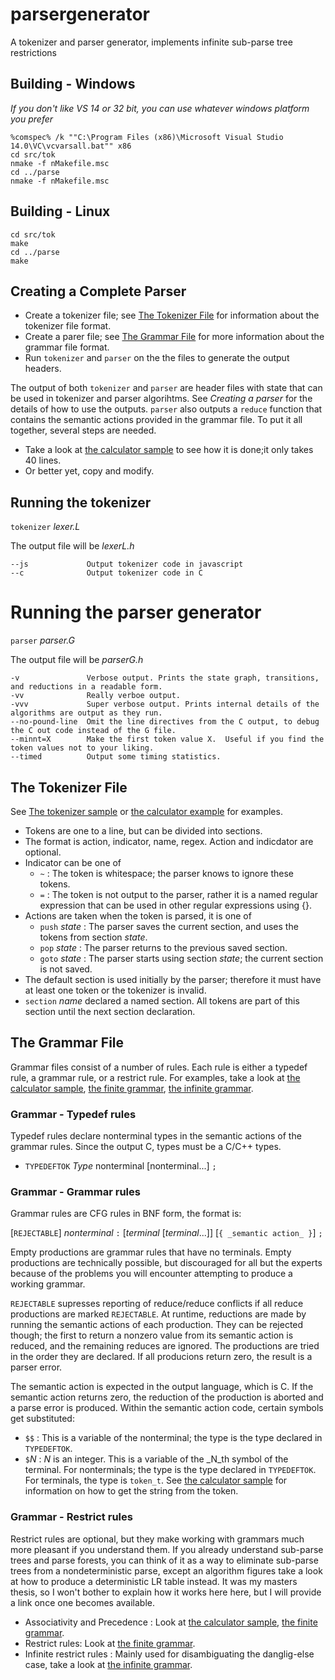 # parsergenerator
A tokenizer and parser generator, implements infinite sub-parse tree restrictions

## Building - Windows
_If you don't like VS 14 or 32 bit, you can use whatever windows platform you prefer_
```
%comspec% /k ""C:\Program Files (x86)\Microsoft Visual Studio 14.0\VC\vcvarsall.bat"" x86
cd src/tok
nmake -f nMakefile.msc
cd ../parse
nmake -f nMakefile.msc
```

## Building - Linux
```
cd src/tok
make
cd ../parse
make
```

## Creating a Complete Parser
* Create a tokenizer file;  see [The Tokenizer File](#the-tokenizer-file) for information about the tokenizer file format.
* Create a parer file; see [The Grammar File](#the-grammar-file) for more information about the grammar file format.
* Run `tokenizer` and `parser` on the the files to generate the output headers.

The output of both `tokenizer` and `parser` are header files with state that can be used in tokenizer and parser algorihtms.
See _Creating a parser_ for the details of how to use the outputs. `parser` also outputs a `reduce` function that contains
the semantic actions provided in the grammar file.  To put it all together, several steps are needed.

* Take a look at [the calculator sample](src/calc/calculator.cpp) to see how it is done;it only takes 40 lines.
* Or better yet, copy and modify.

## Running the tokenizer

`tokenizer` _lexer.L_

The output file will be _lexerL.h_

```
--js             Output tokenizer code in javascript
--c              Output tokenizer code in C
```

# Running the parser generator

`parser` _parser.G_

The output file will be _parserG.h_

```
-v               Verbose output. Prints the state graph, transitions, and reductions in a readable form.
-vv              Really verboe output.
-vvv             Super verbose output. Prints internal details of the algorithms are output as they run.
--no-pound-line  Omit the line directives from the C output, to debug the C out code instead of the G file.
--minnt=X        Make the first token value X.  Useful if you find the token values not to your liking.
--timed          Output some timing statistics.
```

## The Tokenizer File

See [The tokenizer sample](samples/L/toktest.L) or [the calculator example](src/calc/calculator.L) for examples.

* Tokens are one to a line, but can be divided into sections.
* The format is action, indicator, name, regex.  Action and indicdator are optional.
* Indicator can be one of
  * `~` : The token is whitespace; the parser knows to ignore these tokens.
  * `=` : The token is not output to the parser, rather it is a named regular expression that can be used in other regular expressions using {}.
* Actions are taken when the token is parsed, it is one of
  * `push` _state_ : The parser saves the current section, and uses the tokens from section _state_.
  * `pop`  _state_ : The parser returns to the previous saved section.
  * `goto` _state_ : The parser starts using section _state_; the current section is not saved.
* The default section is used initially by the parser; therefore it must have at least one token or the tokenizer is invalid.
* `section` _name_ declared a named section.  All tokens are part of this section until the next section declaration.

## The Grammar File
Grammar files consist of a number of rules.  Each rule is either a typedef rule, a grammar rule, or a restrict rule.  For examples, take a
look at [the calculator sample](samples/calc/calculator.G), [the finite grammar](samples/G/finite.G), [the infinite grammar](samples/G/infinite.G).

### Grammar - Typedef rules
Typedef rules declare nonterminal types in the semantic actions of the grammar rules.  Since the output C, types must be a C/C++ types.

* `TYPEDEFTOK` _Type_ nonterminal [nonterminal...] `;`

### Grammar - Grammar rules
Grammar rules are CFG rules in BNF form, the format is:

[`REJECTABLE`] _nonterminal_ `:` [_terminal_  [_terminal_...]] [`{ _semantic action_ }`] `;`

Empty productions are grammar rules that have no terminals.  Empty productions are technically possible, but discouraged for all but the experts because of the problems you will encounter attempting to produce a working grammar.

`REJECTABLE` supresses reporting of reduce/reduce conflicts if all reduce productions are marked `REJECTABLE`.
At runtime, reductions are made by running the semantic actions of each production.  They can be rejected though; the first
to return a nonzero value from its semantic action is reduced, and the remaining reduces are ignored.  The productions are
tried in the order they are declared. If all producions return zero, the result is a parser error.

The semantic action is expected in the output language, which is C.  If the semantic action returns zero, the reduction of the production
is aborted and a parse error is produced.  Within the semantic action code, certain symbols get substituted:
* `$$` : This is a variable of the nonterminal; the type is the type declared in `TYPEDEFTOK`.
* `$`_N_ : _N_ is an integer.  This is a variable of the _N_th symbol of the terminal.  For nonterminals; the type is the type
declared in `TYPEDEFTOK`.  For terminals, the type is `token_t`. See [the calculator sample](samples/calc/calculator.G) for information
on how to get the string from the token.

### Grammar - Restrict rules

Restrict rules are optional, but they make working with grammars much more pleasant if you understand them.  If you already
understand sub-parse trees and parse forests, you can think of it as a way to eliminate sub-parse trees from a nondeterministic
parse, except an algorithm figures take a look at how to produce a deterministic LR table instead.  It was my masters thesis,
so I won't bother to explain how it works here here, but I will provide a link once one becomes available.

* Associativity and Precedence : Look at [the calculator sample](samples/calc/calculator.G), [the finite grammar](samples/G/finite.G).
* Restrict rules: Look at [the finite grammar](samples/G/finite.G).
* Infinite restrict rules : Mainly used for disambiguating the danglig-else case, take a look at [the infinite grammar](samples/G/infinite.G).
